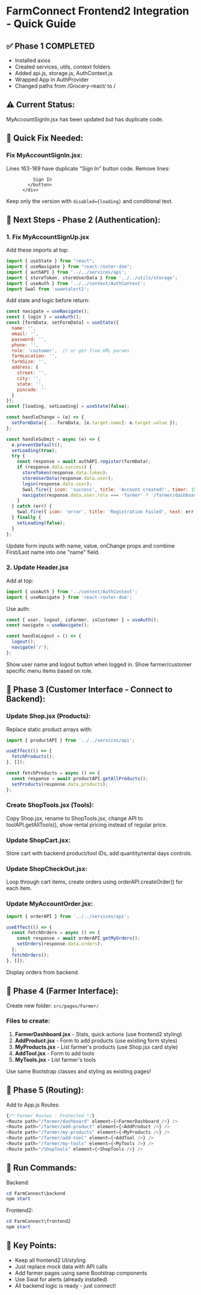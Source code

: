 # FarmConnect Frontend2 Integration - Quick Guide

## ✅ Phase 1 COMPLETED
- Installed axios
- Created services, utils, context folders
- Added api.js, storage.js, AuthContext.js
- Wrapped App in AuthProvider
- Changed paths from /Grocery-react/ to /

## ⚠️ Current Status:
MyAccountSignIn.jsx has been updated but has duplicate code. 

## 🔧 Quick Fix Needed:

### Fix MyAccountSignIn.jsx:
Lines 163-169 have duplicate "Sign In" button code. Remove lines:
```
          Sign In
        </button>
      </div>
```
Keep only the version with `disabled={loading}` and conditional text.

## 📝 Next Steps - Phase 2 (Authentication):

### 1. Fix MyAccountSignUp.jsx
Add these imports at top:
```javascript
import { useState } from "react";
import { useNavigate } from "react-router-dom";
import { authAPI } from '../../services/api';
import { storeToken, storeUserData } from '../../utils/storage';
import { useAuth } from '../../context/AuthContext';
import Swal from 'sweetalert2';
```

Add state and logic before return:
```javascript
const navigate = useNavigate();
const { login } = useAuth();
const [formData, setFormData] = useState({
  name: '',
  email: '',
  password: '',
  phone: '',
  role: 'customer',  // or get from URL params
  farmLocation: '',
  farmSize: '',
  address: {
    street: '',
    city: '',
    state: '',
    pincode: ''
  }
});
const [loading, setLoading] = useState(false);

const handleChange = (e) => {
  setFormData({ ...formData, [e.target.name]: e.target.value });
};

const handleSubmit = async (e) => {
  e.preventDefault();
  setLoading(true);
  try {
    const response = await authAPI.register(formData);
    if (response.data.success) {
      storeToken(response.data.token);
      storeUserData(response.data.user);
      login(response.data.user);
      Swal.fire({ icon: 'success', title: 'Account created!', timer: 1500 });
      navigate(response.data.user.role === 'farmer' ? '/farmer/dashboard' : '/Shop');
    }
  } catch (err) {
    Swal.fire({ icon: 'error', title: 'Registration Failed', text: err.response?.data?.message });
  } finally {
    setLoading(false);
  }
};
```

Update form inputs with name, value, onChange props and combine First/Last name into one "name" field.

### 2. Update Header.jsx
Add at top:
```javascript
import { useAuth } from '../context/AuthContext';
import { useNavigate } from 'react-router-dom';
```

Use auth:
```javascript
const { user, logout, isFarmer, isCustomer } = useAuth();
const navigate = useNavigate();

const handleLogout = () => {
  logout();
  navigate('/');
};
```

Show user name and logout button when logged in. Show farmer/customer specific menu items based on role.

## 📝 Phase 3 (Customer Interface - Connect to Backend):

### Update Shop.jsx (Products):
Replace static product arrays with:
```javascript
import { productAPI } from '../../services/api';

useEffect(() => {
  fetchProducts();
}, []);

const fetchProducts = async () => {
  const response = await productAPI.getAllProducts();
  setProducts(response.data.products);
};
```

### Create ShopTools.jsx (Tools):
Copy Shop.jsx, rename to ShopTools.jsx, change API to toolAPI.getAllTools(), show rental pricing instead of regular price.

### Update ShopCart.jsx:
Store cart with backend product/tool IDs, add quantity/rental days controls.

### Update ShopCheckOut.jsx:
Loop through cart items, create orders using orderAPI.createOrder() for each item.

### Update MyAccountOrder.jsx:
```javascript
import { orderAPI } from '../../services/api';

useEffect(() => {
  const fetchOrders = async () => {
    const response = await orderAPI.getMyOrders();
    setOrders(response.data.orders);
  };
  fetchOrders();
}, []);
```
Display orders from backend.

## 📝 Phase 4 (Farmer Interface):

Create new folder: `src/pages/Farmer/`

### Files to create:
1. **FarmerDashboard.jsx** - Stats, quick actions (use frontend2 styling)
2. **AddProduct.jsx** - Form to add products (use existing form styles)
3. **MyProducts.jsx** - List farmer's products (use Shop.jsx card style)
4. **AddTool.jsx** - Form to add tools
5. **MyTools.jsx** - List farmer's tools

Use same Bootstrap classes and styling as existing pages!

## 📝 Phase 5 (Routing):

Add to App.js Routes:
```javascript
{/* Farmer Routes - Protected */}
<Route path="/farmer/dashboard" element={<FarmerDashboard />} />
<Route path="/farmer/add-product" element={<AddProduct />} />
<Route path="/farmer/my-products" element={<MyProducts />} />
<Route path="/farmer/add-tool" element={<AddTool />} />
<Route path="/farmer/my-tools" element={<MyTools />} />
<Route path="/ShopTools" element={<ShopTools />} />
```

## 🚀 Run Commands:

Backend:
```powershell
cd FarmConnect\backend
npm start
```

Frontend2:
```powershell
cd FarmConnect\frontend2
npm start
```

## 📌 Key Points:
- Keep all frontend2 UI/styling
- Just replace mock data with API calls
- Add farmer pages using same Bootstrap components
- Use Swal for alerts (already installed)
- All backend logic is ready - just connect!

